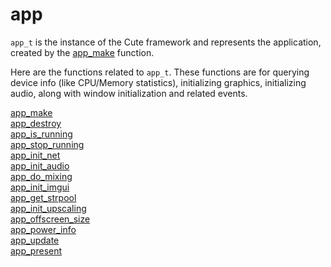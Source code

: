 # app
`app_t` is the instance of the Cute framework and represents the application, created by the [app_make](https://github.com/RandyGaul/cute_framework/blob/master/doc/cute/app_make.md) function.

Here are the functions related to `app_t`. These functions are for querying device info (like CPU/Memory statistics), initializing graphics, initializing audio, along with window initialization and related events.

[app_make](https://github.com/RandyGaul/cute_framework/blob/master/doc/app/app_make.md)  
[app_destroy](https://github.com/RandyGaul/cute_framework/blob/master/doc/app/app_destroy.md)  
[app_is_running](https://github.com/RandyGaul/cute_framework/blob/master/doc/app/app_is_running.md)  
[app_stop_running](https://github.com/RandyGaul/cute_framework/blob/master/doc/app/app_stop_running.md)  
[app_init_net](https://github.com/RandyGaul/cute_framework/blob/master/doc/app/app_init_net.md)  
[app_init_audio](https://github.com/RandyGaul/cute_framework/blob/master/doc/app/app_init_audio.md)  
[app_do_mixing](https://github.com/RandyGaul/cute_framework/blob/master/doc/app/app_do_mixing.md)  
[app_init_imgui](https://github.com/RandyGaul/cute_framework/blob/master/doc/app/app_init_imgui.md)  
[app_get_strpool](https://github.com/RandyGaul/cute_framework/blob/master/doc/app/app_get_strpool.md)  
[app_init_upscaling](https://github.com/RandyGaul/cute_framework/blob/master/doc/app/app_init_upscaling.md)  
[app_offscreen_size](https://github.com/RandyGaul/cute_framework/blob/master/doc/app/app_offscreen_size.md)  
[app_power_info](https://github.com/RandyGaul/cute_framework/blob/master/doc/app/app_power_info.md)  
[app_update](https://github.com/RandyGaul/cute_framework/blob/master/doc/app/app_update.md)  
[app_present](https://github.com/RandyGaul/cute_framework/blob/master/doc/app/app_present.md)  
